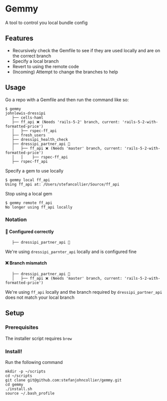 # Gemmy
A tool to control you local bundle config

## Features
 - Recursively check the Gemfile to see if they are used locally and are on the correct branch
 - Specify a local branch
 - Revert to using the remote code
 - (Incoming) Attempt to change the branches to help

## Usage
Go a repo with a Gemfile and then run the command like so:
```
$ gemmy
johnlewis-dressipi
   ├── cells-haml
   ├── ff_api ❌ (Needs 'rails-5-2' branch, current: 'rails-5-2-with-formatted-price')
   │   ├── rspec-ff_api
   ├── fresh_users
   ├── dressipi_health_check
   ├── dressipi_partner_api 👀
   │   ├── ff_api ❌ (Needs 'master' branch, current: 'rails-5-2-with-formatted-price')
   │   │    ├── rspec-ff_api
   ├── rspec-ff_api
```
Specify a gem to use locally
```
$ gemmy local ff_api
Using ff_api at: /Users/stefancollier/Source/ff_api
```

Stop using a local gem
```
$ gemmy remote ff_api
No longer using ff_api locally
```


### Notation
#### 👀 Configured correctly

```
   ├── dressipi_partner_api 👀
```

We're using `dressipi_parnter_api` locally and is configured fine

#### ❌ Branch mismatch
```
   ├── dressipi_partner_api 👀
   │   ├── ff_api ❌ (Needs 'master' branch, current: 'rails-5-2-with-formatted-price')
```
We're using `ff_api` locally and the branch required by `dressipi_partner_api` does not match your local branch

## Setup
### Prerequisites
The installer script requires `brew`

### Install!
Run the following command
```
mkdir -p ~/scripts
cd ~/scripts
git clone git@github.com:stefanjohncollier/gemmy.git
cd gemmy
./install.sh
source ~/.bash_profile
```

